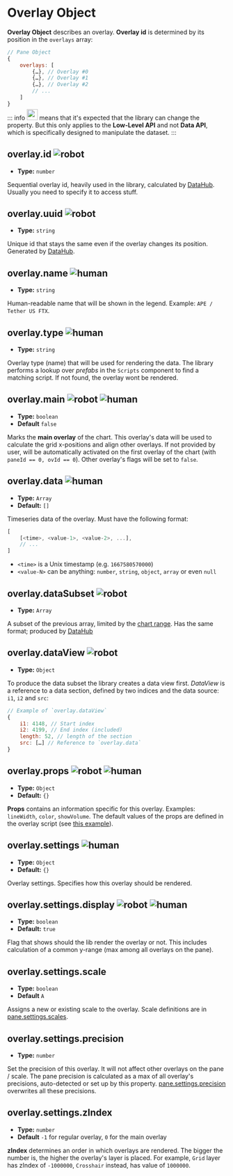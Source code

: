 
# Overlay Object

**Overlay Object** describes an overlay. **Overlay id** is determined by its position in the `overlays` array:

```js
// Pane Object
{
    overlays: [
        {…}, // Overlay #0
        {…}, // Overlay #1
        {…}, // Overlay #2
        // ...
    ]
}
```

::: info
<img src="/robot.png" style="display: inline-block; width: 25px; margin: -10px 0 -7px 0;" /> means that it's expected that the library can change the property. But this only applies to the **Low-Level API** and not **Data API**, which is specifically designed to manipulate the dataset.
:::

## overlay.id <img src="/robot.png" class="rh-tag" title="robot" />

- **Type:** `number`

Sequential overlay id, heavily used in the library, calculated by [DataHub](/guide/main-comp/data-hub). Usually you need to specify it to access stuff.  

## overlay.uuid <img src="/robot.png" class="rh-tag" title="robot" />

- **Type:** `string`

Unique id that stays the same even if the overlay changes its position. Generated by [DataHub](/guide/main-comp/data-hub).

## overlay.name <img src="/human.png" class="rh-tag" title="human" />

- **Type:** `string`

Human-readable name that will be shown in the legend. Example: `APE / Tether US FTX`.

## overlay.type <img src="/human.png" class="rh-tag" title="human" />

- **Type:** `string`

Overlay type (name) that will be used for rendering the data. The library performs a lookup over *prefabs* in the `Scripts` component to find a matching script. If not found, the overlay wont be rendered.    

## overlay.main <img src="/robot.png" class="rh-tag" title="robot" /> <img src="/human.png" class="rh-tag" title="human" />

- **Type:** `boolean`
- **Default** `false`

Marks the **main overlay** of the chart. This overlay's data will be used to calculate the grid x-positions and align other overlays. If not provided by user, will be automatically activated on the first overlay of the chart (with `paneId == 0, ovId == 0`). Other overlay's flags will be set to `false`.    

## overlay.data <img src="/human.png" class="rh-tag" title="human" />

- **Type:** `Array`
- **Default:** `[]`

Timeseries data of the overlay. Must have the following format:

```js
[
    [<time>, <value-1>, <value-2>, ...],
    // ...
]
```

- `<time>` is a Unix timestamp (e.g. `1667580570000`)
- `<value-N>` can be anything: `number`, `string`, `object`, `array` or even `null`

## overlay.dataSubset <img src="/robot.png" class="rh-tag" title="robot" />

- **Type:** `Array`


A subset of the previous array, limited by the [chart range](/guide/api/chart-api.html#chart-range). Has the same format; produced by [DataHub](/guide/main-comp/data-hub)

## overlay.dataView <img src="/robot.png" class="rh-tag" title="robot" />

- **Type:** `Object`

To produce the data subset the library creates a data view first. *DataView* is a reference to a data section, defined by two indices and the data source: `i1`, `i2` and `src`:

```js
// Example of `overlay.dataView`
{
    i1: 4148, // Start index
    i2: 4199, // End index (included)
    length: 52, // length of the section
    src: […] // Reference to `overlay.data`
}
```  

## overlay.props <img src="/robot.png" class="rh-tag" title="robot" /> <img src="/human.png" class="rh-tag" title="human" />

- **Type:** `Object`
- **Default:** `{}`

**Props** contains an information specific for this overlay. Examples: `lineWidth`, `color`, `showVolume`. The default values of the props are defined in the overlay script (see [this example](/guide/intro/10-basic-examples.html#_7-custom-overlays)).         

## overlay.settings <img src="/human.png" class="rh-tag" title="human" />

- **Type:** `Object`
- **Default:** `{}`

Overlay settings. Specifies how this overlay should be rendered.

## overlay.settings.display <img src="/robot.png" class="rh-tag" title="robot" /> <img src="/human.png" class="rh-tag" title="human" />     

- **Type:** `boolean`
- **Default:** `true`

Flag that shows should the lib render the overlay or not. This includes calculation of a common y-range (max among all overlays on the pane).     

## overlay.settings.scale

- **Type:** `boolean`
- **Default** `A`

Assigns a new or existing scale to the overlay. Scale definitions are in [pane.settings.scales](/guide/data-struct/pane-object.html#pane-settings-scales).

## overlay.settings.precision

- **Type:** `number`

Set the precision of this overlay. It will not affect other overlays on the pane / scale. The pane precision is calculated as a max of all overlay's precisions, auto-detected or set up by this property. [pane.settings.precision](/guide/data-struct/pane-object.html#scale-precision) overwrites all these precisions.     

## overlay.settings.zIndex

- **Type:** `number`
- **Default** `-1` for regular overlay, `0` for the main overlay

**zIndex** determines an order in which overlays are rendered. The bigger the number is, the higher the overlay's layer is placed. For example, `Grid` layer has zIndex of `-1000000`, `Crosshair` instead, has value of `1000000`.       
